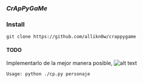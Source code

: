 ### _CrApPyGaMe_

### Install
`git clone https://github.com/allikn0w/crappygame`

#### TODO
Implementarlo de la mejor manera posible, ![alt text](/img/fun.jpg)


`Usage: python ./cp.py personaje`
